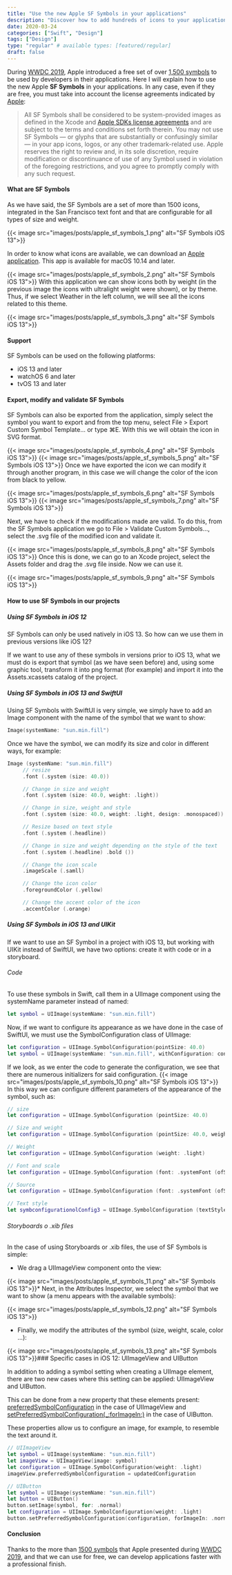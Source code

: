 ```yaml
---
title: "Use the new Apple SF Symbols in your applications"
description: "Discover how to add hundreds of icons to your applications using SF Symbols and how to customize them."
date: 2020-03-24
categories: ["Swift", "Design"]
tags: ["Design"]
type: "regular" # available types: [featured/regular]
draft: false
---
```

During [WWDC 2019](https://developer.apple.com/videos/wwdc2019/), Apple introduced a free set of over [1,500 symbols](https://developer.apple.com/videos/play/wwdc2019/206/) to be used by developers in their applications. Here I will explain how to use the new Apple **SF Symbols** in your applications. In any case, even if they are free, you must take into account the license agreements indicated by [Apple](https://developer.apple.com/design/human-interface-guidelines/sf-symbols/overview/):

> All SF Symbols shall be considered to be system-provided images as defined in the Xcode and [Apple SDKs license agreements](https://developer.apple.com/terms/) and are subject to the terms and conditions set forth therein. You may not use SF Symbols — or glyphs that are substantially or confusingly similar — in your app icons, logos, or any other trademark-related use. Apple reserves the right to review and, in its sole discretion, require modification or discontinuance of use of any Symbol used in violation of the foregoing restrictions, and you agree to promptly comply with any such request.

#### What are SF Symbols

As we have said, the SF Symbols are a set of more than 1500 icons, integrated in the San Francisco text font and that are configurable for all types of size and weight.

{{< image src="images/posts/apple_sf_symbols_1.png" alt="SF Symbols iOS 13">}}

In order to know what icons are available, we can download an [Apple application](https://developer.apple.com/design/downloads/SF-Symbols.dmg). This app is available for macOS 10.14 and later.

{{< image src="images/posts/apple_sf_symbols_2.png" alt="SF Symbols iOS 13">}}
With this application we can show icons both by weight (in the previous image the icons with ultralight weight were shown), or by theme. Thus, if we select Weather in the left column, we will see all the icons related to this theme.

{{< image src="images/posts/apple_sf_symbols_3.png" alt="SF Symbols iOS 13">}}

#### Support

SF Symbols can be used on the following platforms:

* iOS 13 and later
* watchOS 6 and later
* tvOS 13 and later

#### Export, modify and validate SF Symbols

SF Symbols can also be exported from the application, simply select the symbol you want to export and from the top menu, select File > Export Custom Symbol Template… or type ⌘E. With this we will obtain the icon in SVG format.

{{< image src="images/posts/apple_sf_symbols_4.png" alt="SF Symbols iOS 13">}}
{{< image src="images/posts/apple_sf_symbols_5.png" alt="SF Symbols iOS 13">}}
Once we have exported the icon we can modify it through another program, in this case we will change the color of the icon from black to yellow.

{{< image src="images/posts/apple_sf_symbols_6.png" alt="SF Symbols iOS 13">}}
{{< image src="images/posts/apple_sf_symbols_7.png" alt="SF Symbols iOS 13">}}

Next, we have to check if the modifications made are valid. To do this, from the SF Symbols application we go to File > Validate Custom Symbols…, select the .svg file of the modified icon and validate it.

{{< image src="images/posts/apple_sf_symbols_8.png" alt="SF Symbols iOS 13">}}
Once this is done, we can go to an Xcode project, select the Assets folder and drag the .svg file inside. Now we can use it.

{{< image src="images/posts/apple_sf_symbols_9.png" alt="SF Symbols iOS 13">}}
#### How to use SF Symbols in our projects
##### Using SF Symbols in iOS 12

SF Symbols can only be used natively in iOS 13. So how can we use them in previous versions like iOS 12?

If we want to use any of these symbols in versions prior to iOS 13, what we must do is export that symbol (as we have seen before) and, using some graphic tool, transform it into png format (for example) and import it into the Assets.xcassets catalog of the project.
##### Using SF Symbols in iOS 13 and SwiftUI

Using SF Symbols with SwiftUI is very simple, we simply have to add an Image component with the name of the symbol that we want to show:
```swift
Image(systemName: "sun.min.fill")
```


Once we have the symbol, we can modify its size and color in different ways, for example:
```swift
Image (systemName: "sun.min.fill")
     // resize
     .font (.system (size: 40.0))

     // Change in size and weight
     .font (.system (size: 40.0, weight: .light))

     // Change in size, weight and style
     .font (.system (size: 40.0, weight: .light, design: .monospaced))

     // Resize based on text style
     .font (.system (.headline))

     // Change in size and weight depending on the style of the text
     .font (.system (.headline) .bold ())

     // Change the icon scale
     .imageScale (.samll)

     // Change the icon color
     .foregroundColor (.yellow)

     // Change the accent color of the icon
     .accentColor (.orange)
```
##### Using SF Symbols in iOS 13 and UIKit

If we want to use an SF Symbol in a project with iOS 13, but working with UIKit instead of SwiftUI, we have two options: create it with code or in a storyboard.

###### Code

To use these symbols in Swift, call them in a UIImage component using the systemName parameter instead of named:
```swift
let symbol = UIImage(systemName: "sun.min.fill")
```


Now, if we want to configure its appearance as we have done in the case of SwiftUI, we must use the SymbolConfiguration class of UIImage:
```swift
let configuration = UIImage.SymbolConfiguration(pointSize: 40.0)
let symbol = UIImage(systemName: "sun.min.fill", withConfiguration: configuration)
```
If we look, as we enter the code to generate the configuration, we see that there are numerous initializers for said configuration.
{{< image src="images/posts/apple_sf_symbols_10.png" alt="SF Symbols iOS 13">}}
In this way we can configure different parameters of the appearance of the symbol, such as:
```swift
// size
let configuration = UIImage.SymbolConfiguration (pointSize: 40.0)

// Size and weight
let configuration = UIImage.SymbolConfiguration (pointSize: 40.0, weight: .light)

// Weight
let configuration = UIImage.SymbolConfiguration (weight: .light)

// Font and scale
let configuration = UIImage.SymbolConfiguration (font: .systemFont (ofSize: 40.0), scale: .medium)

// Source
let configuration = UIImage.SymbolConfiguration (font: .systemFont (ofSize: 40.0))

// Text style
let symbconfigurationolConfig3 = UIImage.SymbolConfiguration (textStyle: .headline)
```


###### Storyboards o .xib files

In the case of using Storyboards or .xib files, the use of SF Symbols is simple:

* We drag a UIImageView component onto the view:

{{< image src="images/posts/apple_sf_symbols_11.png" alt="SF Symbols iOS 13">}}* Next, in the Attributes Inspector, we select the symbol that we want to show (a menu appears with the available symbols):

{{< image src="images/posts/apple_sf_symbols_12.png" alt="SF Symbols iOS 13">}}
* Finally, we modify the attributes of the symbol (size, weight, scale, color …):

{{< image src="images/posts/apple_sf_symbols_13.png" alt="SF Symbols iOS 13">}}### Specific cases in iOS 12: UIImageView and UIButton

In addition to adding a symbol setting when creating a UIImage element, there are two new cases where this setting can be applied: UIImageView and UIButton.

This can be done from a new property that these elements present: [preferredSymbolConfiguration](https://developer.apple.com/documentation/uikit/uiimageview/3295948-preferredsymbolconfiguration) in the case of UIImageView and [setPreferredSymbolConfiguration(_:forImageIn:)](https://developer.apple.com/documentation/uikit/uibutton/3295915-setpreferredsymbolconfiguration) in the case of UIButton.

These properties allow us to configure an image, for example, to resemble the text around it.
```swift
// UIImageView
let symbol = UIImage(systemName: "sun.min.fill")
let imageView = UIImageView(image: symbol)
let configuration = UIImage.SymbolConfiguration(weight: .light)
imageView.preferredSymbolConfiguration = updatedConfiguration

// UIButton
let symbol = UIImage(systemName: "sun.min.fill")
let button = UIButton()
button.setImage(symbol, for: .normal)
let configuration = UIImage.SymbolConfiguration(weight: .light)
button.setPreferredSymbolConfiguration(configuration, forImageIn: .normal)
```

#### Conclusion

Thanks to the more than [1500 symbols](https://developer.apple.com/videos/play/wwdc2019/206/) that Apple presented during [WWDC 2019](https://developer.apple.com/videos/wwdc2019/), and that we can use for free, we can develop applications faster with a professional finish.
